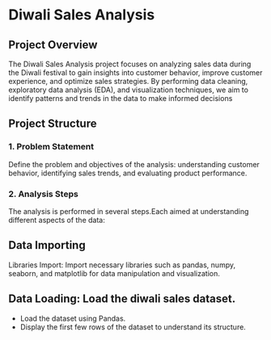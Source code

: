 # Diwali Sales Analysis
## Project Overview
The Diwali Sales Analysis project focuses on analyzing sales data during the Diwali festival to gain insights into customer behavior, improve customer experience, and optimize sales strategies. By performing data cleaning, exploratory data analysis (EDA), and visualization techniques, we aim to identify patterns and trends in the data to make informed decisions
## Project Structure
### 1. Problem Statement
Define the problem and objectives of the analysis: understanding customer behavior, identifying sales trends, and evaluating product performance.
### 2. Analysis Steps
The analysis is performed in several steps.Each aimed at understanding different aspects of the data:
## Data Importing 
Libraries Import: Import necessary libraries such as pandas, numpy, seaborn, and matplotlib for data manipulation and visualization.
## Data Loading: Load the diwali sales dataset.
- Load the dataset using Pandas. 
- Display the first few rows of the dataset to understand its structure.

